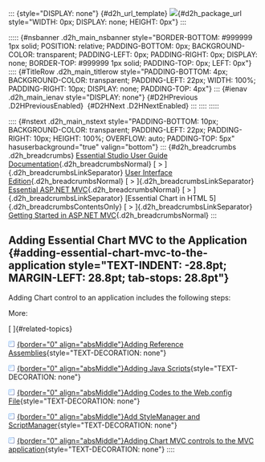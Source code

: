 ::: {style="DISPLAY: none"}
[](ms-xhelp:///?Id=d2h_url_template){#d2h_url_template} ![](!package_url!){#d2h_package_url style="WIDTH: 0px; DISPLAY: none; HEIGHT: 0px"}
:::

::::: {#nsbanner .d2h_main_nsbanner style="BORDER-BOTTOM: #999999 1px solid; POSITION: relative; PADDING-BOTTOM: 0px; BACKGROUND-COLOR: transparent; PADDING-LEFT: 0px; PADDING-RIGHT: 0px; DISPLAY: none; BORDER-TOP: #999999 1px solid; PADDING-TOP: 0px; LEFT: 0px"}
:::: {#TitleRow .d2h_main_titlerow style="PADDING-BOTTOM: 4px; BACKGROUND-COLOR: transparent; PADDING-LEFT: 22px; WIDTH: 100%; PADDING-RIGHT: 10px; DISPLAY: none; PADDING-TOP: 4px"}
::: {#ienav .d2h_main_ienav style="DISPLAY: none"}
[](ms-xhelp:///?Id=b2c73932-35e3-44f1-bf93-994d1c92faed){#D2HPrevious .D2HPreviousEnabled}  [](ms-xhelp:///?Id=8ca311c6-bb42-4648-af99-72fc48bf2046){#D2HNext .D2HNextEnabled}
:::
::::
:::::

:::: {#nstext .d2h_main_nstext style="PADDING-BOTTOM: 10px; BACKGROUND-COLOR: transparent; PADDING-LEFT: 22px; PADDING-RIGHT: 10px; HEIGHT: 100%; OVERFLOW: auto; PADDING-TOP: 5px" hasuserbackground="true" valign="bottom"}
::: {#d2h_breadcrumbs .d2h_breadcrumbs}
[Essential Studio User Guide Documentation](ms-xhelp:///?Id=12457748-09e3-4d74-a240-8e049cedf030){.d2h_breadcrumbsNormal} [ \> ]{.d2h_breadcrumbsLinkSeparator} [User Interface Edition](ms-xhelp:///?Id=c29296b7-531c-413b-a0ec-488ca1f7f669){.d2h_breadcrumbsNormal} [ \> ]{.d2h_breadcrumbsLinkSeparator} [Essential ASP.NET MVC](ms-xhelp:///?Id=4b14e7d1-65c4-4f67-b1aa-2c37709905a5){.d2h_breadcrumbsNormal} [ \> ]{.d2h_breadcrumbsLinkSeparator} [Essential Chart in HTML 5]{.d2h_breadcrumbsContentsOnly} [ \> ]{.d2h_breadcrumbsLinkSeparator} [Getting Started in ASP.NET MVC](ms-xhelp:///?Id=7be0cc3e-239f-44db-9c07-5f5ed873d123){.d2h_breadcrumbsNormal}
:::

## Adding Essential Chart MVC to the Application {#adding-essential-chart-mvc-to-the-application style="TEXT-INDENT: -28.8pt; MARGIN-LEFT: 28.8pt; tab-stops: 28.8pt"}

Adding Chart control to an application includes the following steps:

More:

[ ]{#related-topics}

[![](button.gif){border="0" align="absMiddle"}Adding Reference Assemblies](ms-xhelp:///?Id=8ca311c6-bb42-4648-af99-72fc48bf2046){style="TEXT-DECORATION: none"}

[![](button.gif){border="0" align="absMiddle"}Adding Java Scripts](ms-xhelp:///?Id=87a2b859-00e5-4b16-b114-e6636f8dedf5){style="TEXT-DECORATION: none"}

[![](button.gif){border="0" align="absMiddle"}Adding Codes to the Web.config File](ms-xhelp:///?Id=bcafc1da-d96b-49ae-83c0-9f260b19f20f){style="TEXT-DECORATION: none"}

[![](button.gif){border="0" align="absMiddle"}Add StyleManager and ScriptManager](ms-xhelp:///?Id=736cbb0a-0c8f-4440-90d5-ec90d5233fe6){style="TEXT-DECORATION: none"}

[![](button.gif){border="0" align="absMiddle"}Adding Chart MVC controls to the MVC application](ms-xhelp:///?Id=09604f98-8f6f-4cd0-9e34-4cfe0bf15754){style="TEXT-DECORATION: none"}
::::
